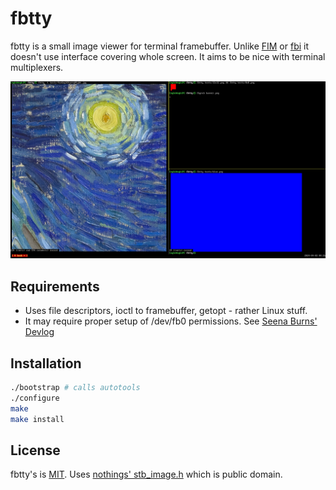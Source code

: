 # fbtty

fbtty is a small image viewer for terminal framebuffer.
Unlike [FIM](https://nongnu.org/fbi-improved) or [fbi](https://github.com/kraxel/fbida) it doesn't use interface covering whole screen. It aims to be 
nice with terminal multiplexers.

![fbtty showcase banner](banner.png)

## Requirements

- Uses file descriptors, ioctl to framebuffer, getopt - rather Linux stuff.
- It may require proper setup of /dev/fb0 permissions. See 
[Seena Burns' Devlog](https://seenaburns.com/2018/04/04/writing-to-the-framebuffer/)

## Installation

```sh
./bootstrap # calls autotools
./configure
make
make install
```

## License

fbtty's is [MIT](https://choosealicense.com/licenses/mit). Uses 
[nothings' stb\_image.h](https://github.com/nothings/stb) which is 
public domain.
